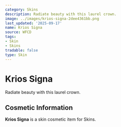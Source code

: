 ```yaml
---
category: Skins
description: Radiate beauty with this laurel crown.
image: ../images/krios-signa-2dee4361bb.png
last_updated: '2025-09-17'
name: Krios Signa
source: WFCD
tags:
- Skin
- Skins
tradable: false
type: Skin
---
```


# Krios Signa

Radiate beauty with this laurel crown.

## Cosmetic Information

**Krios Signa** is a skin cosmetic item for Skins.

